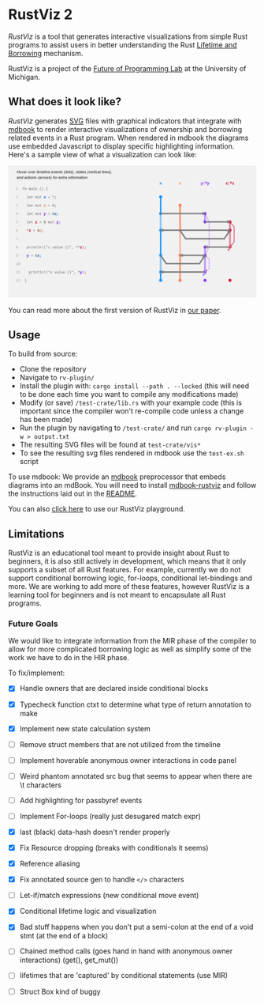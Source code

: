 # RustViz 2
*RustViz* is a tool that generates interactive visualizations from simple Rust programs to assist users in better understanding the Rust [Lifetime and Borrowing](https://doc.rust-lang.org/book/ch04-02-references-and-borrowing.html) mechanism.

RustViz is a project of the [Future of Programming Lab](http://fplab.mplse.org/) at the University of Michigan.

## What does it look like?

*RustViz* generates [SVG](https://developer.mozilla.org/en-US/docs/Web/SVG) files with graphical indicators that integrate with [mdbook](https://github.com/rust-lang/mdBook) to render interactive visualizations of ownership and borrowing related events in a Rust program. When rendered in mdbook the diagrams use embedded Javascript to display specific highlighting information. Here's a sample view of what a visualization can look like:

![alt tag](./src/svg_generator/rv2_example.png)

You can read more about the first version of RustViz in [our paper](https://web.eecs.umich.edu/~comar/rustviz-hatra20.pdf).

## Usage
To build from source:
  * Clone the repository
  * Navigate to `rv-plugin/`
  * Install the plugin with: `cargo install --path . --locked` (this will need to be done each time you want to compile any modifications made)
  * Modify (or save) `/test-crate/lib.rs` with your example code (this is important since the compiler won't re-compile code unless a change has been made)
  * Run the plugin by navigating to `/test-crate/` and run `cargo rv-plugin -w > output.txt`
  * The resulting SVG files will be found at `test-crate/vis*`
  * To see the resulting svg files rendered in mdbook use the `test-ex.sh` script
  
To use mdbook:
We provide an [mdbook](https://github.com/rust-lang/mdBook) preprocessor that embeds diagrams into an mdBook. You will need to install 
[mdbook-rustviz](https://https://github.com/R-uFu-s/mdbook-rustviz) and follow the instructions laid out in the [README](https://https://github.com/R-uFu-s/mdbook-rustviz/README.md).

You can also [click here](https://404) to use our RustViz playground.
  
## Limitations
RustViz is an educational tool meant to provide insight about Rust to beginners, it is also still actively in development, which means that it only supports a subset of all Rust features. For example, currently we do not support conditional borrowing logic, for-loops, conditional let-bindings and more. We are working to add more of these features, however RustViz is a learning tool for beginners and is not meant to encapsulate all Rust programs.

### Future Goals
We would like to integrate information from the MIR phase of the compiler to allow for 
more complicated borrowing logic as well as simplify some of the work we have to do in the HIR
phase.

To fix/implement:
- [x] Handle owners that are declared inside conditional blocks
- [x] Typecheck function ctxt to determine what type of return annotation to make
- [x] Implement new state calculation system
- [ ] Remove struct members that are not utilized from the timeline
- [ ] Implement hoverable anonymous owner interactions in code panel
- [ ] Weird phantom annotated src bug that seems to appear when there are \t characters
- [ ] Add highlighting for passbyref events
- [ ] Implement For-loops (really just desugared match expr)
- [x] last (black) data-hash doesn't render properly
- [x] Fix Resource dropping (breaks with conditionals it seems)
- [x] Reference aliasing
- [x] Fix annotated source gen to handle `</>` characters 
- [ ] Let-if/match expressions (new conditional move event)
- [x] Conditional lifetime logic and visualization
- [x] Bad stuff happens when you don't put a semi-colon at the end of a void stmt (at the end of a block)
- [ ] Chained method calls (goes hand in hand with anonymous owner interactions) (get(), get_mut())
- [ ] lifetimes that are 'captured' by conditional statements (use MIR)
- [ ] Struct Box kind of buggy

